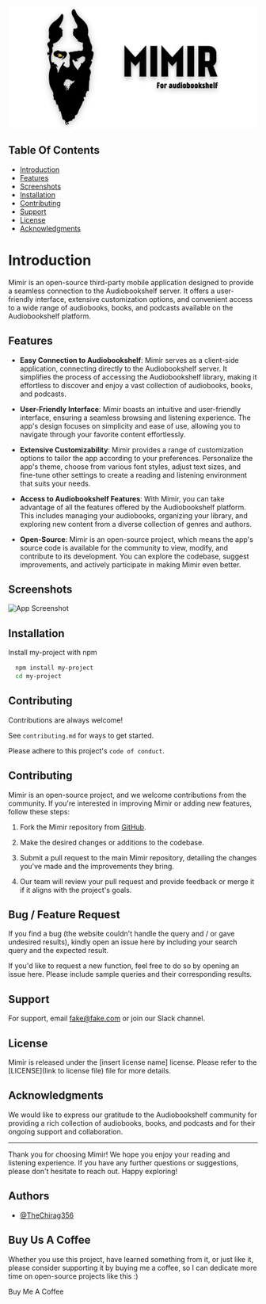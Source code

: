 ![Mimir Logo](/images/github_image.png)

## Table Of Contents
* [Introduction](#introduction)
* [Features](#features)
* [Screenshots](#screenshots)
* [Installation](#installation)
* [Contributing](#contributing)
* [Support](#support)
* [License](#license)
* [Acknowledgments](#acknowledgments)

# Introduction

Mimir is an open-source third-party mobile application designed to provide a seamless connection to the Audiobookshelf server. It offers a user-friendly interface, extensive customization options, and convenient access to a wide range of audiobooks, books, and podcasts available on the Audiobookshelf platform.
## Features

- **Easy Connection to Audiobookshelf**: Mimir serves as a client-side application, connecting directly to the Audiobookshelf server. It simplifies the process of accessing the Audiobookshelf library, making it effortless to discover and enjoy a vast collection of audiobooks, books, and podcasts.

- **User-Friendly Interface**: Mimir boasts an intuitive and user-friendly interface, ensuring a seamless browsing and listening experience. The app's design focuses on simplicity and ease of use, allowing you to navigate through your favorite content effortlessly.

- **Extensive Customizability**: Mimir provides a range of customization options to tailor the app according to your preferences. Personalize the app's theme, choose from various font styles, adjust text sizes, and fine-tune other settings to create a reading and listening environment that suits your needs.

- **Access to Audiobookshelf Features**: With Mimir, you can take advantage of all the features offered by the Audiobookshelf platform. This includes managing your audiobooks, organizing your library, and exploring new content from a diverse collection of genres and authors.

- **Open-Source**: Mimir is an open-source project, which means the app's source code is available for the community to view, modify, and contribute to its development. You can explore the codebase, suggest improvements, and actively participate in making Mimir even better.


## Screenshots

![App Screenshot](https://via.placeholder.com/468x300?text=App+Screenshot+Here)

  
## Installation

Install my-project with npm

```bash
  npm install my-project
  cd my-project
```
## Contributing

Contributions are always welcome!

See `contributing.md` for ways to get started.

Please adhere to this project's `code of conduct`.

## Contributing

Mimir is an open-source project, and we welcome contributions from the community. If you're interested in improving Mimir or adding new features, follow these steps:

1. Fork the Mimir repository from [GitHub](https://github.com/mimir-app).

2. Make the desired changes or additions to the codebase.

3. Submit a pull request to the main Mimir repository, detailing the changes you've made and the improvements they bring.

4. Our team will review your pull request and provide feedback or merge it if it aligns with the project's goals.

## Bug / Feature Request
If you find a bug (the website couldn't handle the query and / or gave undesired results), kindly open an issue here by including your search query and the expected result.

If you'd like to request a new function, feel free to do so by opening an issue here. Please include sample queries and their corresponding results.

## Support

For support, email fake@fake.com or join our Slack channel.

  
## License

Mimir is released under the [insert license name] license. Please refer to the [LICENSE](link to license file) file for more details.

## Acknowledgments

We would like to express our gratitude to the Audiobookshelf community for providing a rich collection of audiobooks, books, and podcasts and for their ongoing support and collaboration.

---

Thank you for choosing Mimir! We hope you enjoy your reading and listening experience. If you have any further questions or suggestions, please don't hesitate to reach out. Happy exploring!
## Authors

- [@TheChirag356](https://github.com/TheChirag356)

  
## Buy Us A Coffee
Whether you use this project, have learned something from it, or just like it, please consider supporting it by buying me a coffee, so I can dedicate more time on open-source projects like this :)

Buy Me A Coffee
